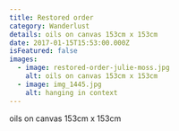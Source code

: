 ```yaml
---
title: Restored order
category: Wanderlust
details: oils on canvas 153cm x 153cm
date: 2017-01-15T15:53:00.000Z
isFeatured: false
images:
  - image: restored-order-julie-moss.jpg
    alt: oils on canvas 153cm x 153cm
  - image: img_1445.jpg
    alt: hanging in context
---
```

oils on canvas 153cm x 153cm
